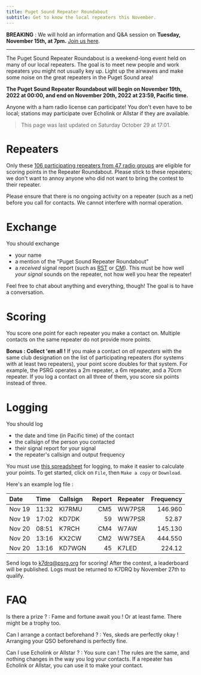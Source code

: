 ```yaml
---
title: Puget Sound Repeater Roundabout
subtitle: Get to know the local repeaters this November.
---
```


**BREAKING** : We will hold an information and Q&A session on **Tuesday, November 15th, at 7pm.** [Join us here](https://us06web.zoom.us/j/85351557045?pwd=akJQVmlEYTNTbjJJRmlzTHhpZzVaQT09).

---

The Puget Sound Repeater Roundabout is a weekend-long event held on many of our local repeaters. The goal is to meet new people and work repeaters you might not usually key up. Light up the airwaves and make some noise on the great repeaters in the Puget Sound area!

**The Puget Sound Repeater Roundabout will begin on November 19th, 2022 at 00:00, and end on November 20th, 2022 at 23:59, Pacific time.**

Anyone with a ham radio license can participate! You don't even have to be local; stations may participate over Echolink or Allstar if they are available.

> This page was last updated on Saturday October 29 at 17:01.


# Repeaters

Only these [106 participating repeaters from 47 radio groups](/repeaters) are eligible for scoring points in the Repeater Roundabout. Please stick to these repeaters; we don't want to annoy anyone who did not want to bring the contest to their repeater.

Please ensure that there is no ongoing activity on a repeater (such as a net) before you call for contacts. We cannot interfere with normal operation.


# Exchange

You should exchange

- your name
- a mention of the "Puget Sound Repeater Roundabout"
- a _received_ signal report (such as [RST](https://en.wikipedia.org/wiki/R-S-T_system) or [CM](https://en.wikipedia.org/wiki/Circuit_Merit)). This must be how well _your signal_ sounds on the repeater, not how well you hear the repeater!

Feel free to chat about anything and everything, though! The goal is to have a conversation.


# Scoring

You score one point for each repeater you make a contact on. Multiple contacts on the same repeater do not provide more points.

**Bonus : Collect 'em all !** If you make a contact on *all repeaters* with the same club designation on the list of participating repeaters (for systems with at least two repeaters), your point score doubles for that system. For example, the PSRG operates a 2m repeater, a 6m repeater, and a 70cm repeater. If you log a contact on all three of them, you score six points instead of three.


# Logging

You should log

- the date and time (in Pacific time) of the contact
- the callsign of the person you contacted
- their signal report for your signal
- the repeater's callsign and output frequency

You must use [this spreadsheet](https://docs.google.com/spreadsheets/d/1Frz6BoFUzWNTmiYED5OW_NTWhY-cSMRZQnhvdga4ORE/edit?usp=sharing) for logging, to make it easier to calculate your points. To get started, click on `File`, then `Make a copy` or `Download`.

Here's an example log file :

| Date    | Time  | Callsign | Report  | Repeater | Frequency |
|:--------|:------|:---------|--------:|:---------|----------:|
| Nov 19  | 11:32 | KI7RMU   |     CM5 | WW7PSR   | 146.960   |
| Nov 19  | 17:02 | KD7DK    |      59 | WW7PSR   | 52.87     |
| Nov 20  | 08:51 | K7RCH    |     CM4 | W7AW     | 145.130   |
| Nov 20  | 13:16 | KX2CW    |     CM2 | WW7SEA   | 444.550   |
| Nov 20  | 13:16 | KD7WGN   |      45 | K7LED    | 224.12    |

Send logs to [k7drq@psrg.org](mailto:k7drq@psrg.org) for scoring! After the contest, a leaderboard will be published. Logs must be returned to K7DRQ by November 27th to qualify.


# FAQ

Is there a prize ?
: Fame and fortune await you ! Or at least fame. There might be a trophy too.

Can I arrange a contact beforehand ?
: Yes, skeds are perfectly okay ! Arranging your QSO beforehand is perfectly fine.

Can I use Echolink or Allstar ?
: You sure can ! The rules are the same, and nothing changes in the way you log your contacts. If a repeater has Echolink or Allstar, you can use it to make your contact.

